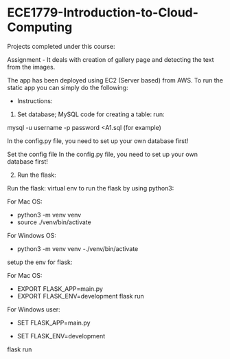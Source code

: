 # ECE1779-Introduction-to-Cloud-Computing
Projects completed under this course:

Assignment - It deals with creation of gallery page and detecting the text from the images.

The app has been deployed using EC2 (Server based) from AWS. To run the static app you can simply do the following:

- Instructions:
1. Set database;
MySQL code for creating a table: run:

mysql -u username -p password <A1.sql (for example)

In the config.py file, you need to set up your own database first!

Set the config file In the config.py file, you need to set up your own database first!

2. Run the flask:

Run the flask: virtual env to run the flask by using python3:

For Mac OS:

- python3 -m venv venv
- source ./venv/bin/activate

For Windows OS:

- python3 -m venv venv
-./venv/bin/activate

setup the env for flask:

For Mac OS:

- EXPORT FLASK_APP=main.py
- EXPORT FLASK_ENV=development flask run

For Windows user:

- SET FLASK_APP=main.py

- SET FLASK_ENV=development

flask run

